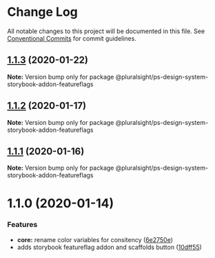 # Change Log

All notable changes to this project will be documented in this file.
See [Conventional Commits](https://conventionalcommits.org) for commit guidelines.

## [1.1.3](https://github.com/pluralsight/design-system/compare/@pluralsight/ps-design-system-storybook-addon-featureflags@1.1.2...@pluralsight/ps-design-system-storybook-addon-featureflags@1.1.3) (2020-01-22)

**Note:** Version bump only for package @pluralsight/ps-design-system-storybook-addon-featureflags





## [1.1.2](https://github.com/pluralsight/design-system/compare/@pluralsight/ps-design-system-storybook-addon-featureflags@1.1.1...@pluralsight/ps-design-system-storybook-addon-featureflags@1.1.2) (2020-01-17)

**Note:** Version bump only for package @pluralsight/ps-design-system-storybook-addon-featureflags





## [1.1.1](https://github.com/pluralsight/design-system/compare/@pluralsight/ps-design-system-storybook-addon-featureflags@1.1.0...@pluralsight/ps-design-system-storybook-addon-featureflags@1.1.1) (2020-01-16)

**Note:** Version bump only for package @pluralsight/ps-design-system-storybook-addon-featureflags





# 1.1.0 (2020-01-14)


### Features

* **core:** rename color variables for consitency ([6e2750e](https://github.com/pluralsight/design-system/commit/6e2750e8f26e966bb772c4e5049cab62e6c3b336))
* adds storybook featureflag addon and scaffolds button ([10dff55](https://github.com/pluralsight/design-system/commit/10dff55e23dfd877ed061d9b612940cca797fc5e))
